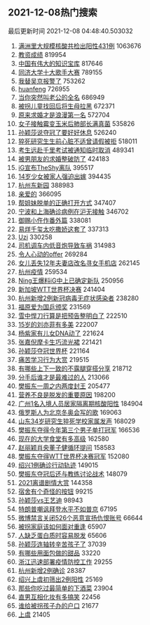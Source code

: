 ## 2021-12-08热门搜索 
最后更新时间 2021-12-08 04:48:40.503032 
1. [满洲里大规模核酸共检出阳性431例](https://s.weibo.com/weibo?q=%23%E6%BB%A1%E6%B4%B2%E9%87%8C%E5%A4%A7%E8%A7%84%E6%A8%A1%E6%A0%B8%E9%85%B8%E5%85%B1%E6%A3%80%E5%87%BA%E9%98%B3%E6%80%A7431%E4%BE%8B%23&Refer=top) 1063676
1. [教资成绩](https://s.weibo.com/weibo?q=%E6%95%99%E8%B5%84%E6%88%90%E7%BB%A9&Refer=top) 819954
1. [中国有伟大的知识宝库](https://s.weibo.com/weibo?q=%23%E4%B8%AD%E5%9B%BD%E6%9C%89%E4%BC%9F%E5%A4%A7%E7%9A%84%E7%9F%A5%E8%AF%86%E5%AE%9D%E5%BA%93%23&Refer=top) 817646
1. [同济大学十大歌手大赛](https://s.weibo.com/weibo?q=%23%E5%90%8C%E6%B5%8E%E5%A4%A7%E5%AD%A6%E5%8D%81%E5%A4%A7%E6%AD%8C%E6%89%8B%E5%A4%A7%E8%B5%9B%23&Refer=top) 789155
1. [我替吴京报警了](https://s.weibo.com/weibo?q=%23%E6%88%91%E6%9B%BF%E5%90%B4%E4%BA%AC%E6%8A%A5%E8%AD%A6%E4%BA%86%23&Refer=top) 753262
1. [huanfeng](https://s.weibo.com/weibo?q=huanfeng&Refer=top) 726955
1. [当你突然叫老公的全名](https://s.weibo.com/weibo?q=%23%E5%BD%93%E4%BD%A0%E7%AA%81%E7%84%B6%E5%8F%AB%E8%80%81%E5%85%AC%E7%9A%84%E5%85%A8%E5%90%8D%23&Refer=top) 686949
1. [被拐儿童找回后将生母拉黑](https://s.weibo.com/weibo?q=%23%E8%A2%AB%E6%8B%90%E5%84%BF%E7%AB%A5%E6%89%BE%E5%9B%9E%E5%90%8E%E5%B0%86%E7%94%9F%E6%AF%8D%E6%8B%89%E9%BB%91%23&Refer=top) 672371
1. [原来求婚才是浪漫第一名](https://s.weibo.com/weibo?q=%23%E5%8E%9F%E6%9D%A5%E6%B1%82%E5%A9%9A%E6%89%8D%E6%98%AF%E6%B5%AA%E6%BC%AB%E7%AC%AC%E4%B8%80%E5%90%8D%23&Refer=top) 572704
1. [女子接触霉变玉米后肺部长满真菌](https://s.weibo.com/weibo?q=%23%E5%A5%B3%E5%AD%90%E6%8E%A5%E8%A7%A6%E9%9C%89%E5%8F%98%E7%8E%89%E7%B1%B3%E5%90%8E%E8%82%BA%E9%83%A8%E9%95%BF%E6%BB%A1%E7%9C%9F%E8%8F%8C%23&Refer=top) 535826
1. [孙颖莎说夺冠了要好好休息](https://s.weibo.com/weibo?q=%23%E5%AD%99%E9%A2%96%E8%8E%8E%E8%AF%B4%E5%A4%BA%E5%86%A0%E4%BA%86%E8%A6%81%E5%A5%BD%E5%A5%BD%E4%BC%91%E6%81%AF%23&Refer=top) 526240
1. [猝死研究生生前心脏不适曾请假被拒](https://s.weibo.com/weibo?q=%23%E7%8C%9D%E6%AD%BB%E7%A0%94%E7%A9%B6%E7%94%9F%E7%94%9F%E5%89%8D%E5%BF%83%E8%84%8F%E4%B8%8D%E9%80%82%E6%9B%BE%E8%AF%B7%E5%81%87%E8%A2%AB%E6%8B%92%23&Refer=top) 518011
1. [考生远赴千里考试被通知临时取消](https://s.weibo.com/weibo?q=%23%E8%80%83%E7%94%9F%E8%BF%9C%E8%B5%B4%E5%8D%83%E9%87%8C%E8%80%83%E8%AF%95%E8%A2%AB%E9%80%9A%E7%9F%A5%E4%B8%B4%E6%97%B6%E5%8F%96%E6%B6%88%23&Refer=top) 489341
1. [被男朋友的求婚整破防了](https://s.weibo.com/weibo?q=%23%E8%A2%AB%E7%94%B7%E6%9C%8B%E5%8F%8B%E7%9A%84%E6%B1%82%E5%A9%9A%E6%95%B4%E7%A0%B4%E9%98%B2%E4%BA%86%23&Refer=top) 424183
1. [iG宣布TheShy离队](https://s.weibo.com/weibo?q=%23iG%E5%AE%A3%E5%B8%83TheShy%E7%A6%BB%E9%98%9F%23&Refer=top) 395517
1. [14岁少女被家人强迫出嫁](https://s.weibo.com/weibo?q=%2314%E5%B2%81%E5%B0%91%E5%A5%B3%E8%A2%AB%E5%AE%B6%E4%BA%BA%E5%BC%BA%E8%BF%AB%E5%87%BA%E5%AB%81%23&Refer=top) 394435
1. [杭州东新园](https://s.weibo.com/weibo?q=%E6%9D%AD%E5%B7%9E%E4%B8%9C%E6%96%B0%E5%9B%AD&Refer=top) 388983
1. [亲爱的](https://s.weibo.com/weibo?q=%E4%BA%B2%E7%88%B1%E7%9A%84&Refer=top) 366095
1. [帮姐妹脱单的正确打开方式](https://s.weibo.com/weibo?q=%23%E5%B8%AE%E5%A7%90%E5%A6%B9%E8%84%B1%E5%8D%95%E7%9A%84%E6%AD%A3%E7%A1%AE%E6%89%93%E5%BC%80%E6%96%B9%E5%BC%8F%23&Refer=top) 347407
1. [宁波和上海确诊病例在沪无接触](https://s.weibo.com/weibo?q=%23%E5%AE%81%E6%B3%A2%E5%92%8C%E4%B8%8A%E6%B5%B7%E7%A1%AE%E8%AF%8A%E7%97%85%E4%BE%8B%E5%9C%A8%E6%B2%AA%E6%97%A0%E6%8E%A5%E8%A7%A6%23&Refer=top) 346702
1. [御赐小仵作番外篇](https://s.weibo.com/weibo?q=%23%E5%BE%A1%E8%B5%90%E5%B0%8F%E4%BB%B5%E4%BD%9C%E7%95%AA%E5%A4%96%E7%AF%87%23&Refer=top) 338081
1. [易烊千玺太吃撒娇这套了](https://s.weibo.com/weibo?q=%23%E6%98%93%E7%83%8A%E5%8D%83%E7%8E%BA%E5%A4%AA%E5%90%83%E6%92%92%E5%A8%87%E8%BF%99%E5%A5%97%E4%BA%86%23&Refer=top) 337313
1. [Uzi](https://s.weibo.com/weibo?q=Uzi&Refer=top) 330258
1. [司机调车内低音炮导致车祸](https://s.weibo.com/weibo?q=%23%E5%8F%B8%E6%9C%BA%E8%B0%83%E8%BD%A6%E5%86%85%E4%BD%8E%E9%9F%B3%E7%82%AE%E5%AF%BC%E8%87%B4%E8%BD%A6%E7%A5%B8%23&Refer=top) 314983
1. [令人心动的offer](https://s.weibo.com/weibo?q=%E4%BB%A4%E4%BA%BA%E5%BF%83%E5%8A%A8%E7%9A%84offer&Refer=top) 269284
1. [女儿丢失12年夫妻店改名寻女手机店](https://s.weibo.com/weibo?q=%23%E5%A5%B3%E5%84%BF%E4%B8%A2%E5%A4%B112%E5%B9%B4%E5%A4%AB%E5%A6%BB%E5%BA%97%E6%94%B9%E5%90%8D%E5%AF%BB%E5%A5%B3%E6%89%8B%E6%9C%BA%E5%BA%97%23&Refer=top) 262145
1. [杭州疫情](https://s.weibo.com/weibo?q=%23%E6%9D%AD%E5%B7%9E%E7%96%AB%E6%83%85%23&Refer=top) 259534
1. [Ning王爆料iG中上已确定新队](https://s.weibo.com/weibo?q=%23Ning%E7%8E%8B%E7%88%86%E6%96%99iG%E4%B8%AD%E4%B8%8A%E5%B7%B2%E7%A1%AE%E5%AE%9A%E6%96%B0%E9%98%9F%23&Refer=top) 250956
1. [新加坡WTT世界杯决赛](https://s.weibo.com/weibo?q=%23%E6%96%B0%E5%8A%A0%E5%9D%A1WTT%E4%B8%96%E7%95%8C%E6%9D%AF%E5%86%B3%E8%B5%9B%23&Refer=top) 241404
1. [杭州新增2例新冠病毒无症状感染者](https://s.weibo.com/weibo?q=%E6%9D%AD%E5%B7%9E%E6%96%B0%E5%A2%9E2%E4%BE%8B%E6%96%B0%E5%86%A0%E7%97%85%E6%AF%92%E6%97%A0%E7%97%87%E7%8A%B6%E6%84%9F%E6%9F%93%E8%80%85&Refer=top) 238280
1. [福原爱为国乒颁奖](https://s.weibo.com/weibo?q=%23%E7%A6%8F%E5%8E%9F%E7%88%B1%E4%B8%BA%E5%9B%BD%E4%B9%92%E9%A2%81%E5%A5%96%23&Refer=top) 231569
1. [雪中悍刀行算是把预告整明白了](https://s.weibo.com/weibo?q=%23%E9%9B%AA%E4%B8%AD%E6%82%8D%E5%88%80%E8%A1%8C%E7%AE%97%E6%98%AF%E6%8A%8A%E9%A2%84%E5%91%8A%E6%95%B4%E6%98%8E%E7%99%BD%E4%BA%86%23&Refer=top) 222510
1. [15岁的刘亦菲有多美](https://s.weibo.com/weibo?q=%2315%E5%B2%81%E7%9A%84%E5%88%98%E4%BA%A6%E8%8F%B2%E6%9C%89%E5%A4%9A%E7%BE%8E%23&Refer=top) 222007
1. [杨紫家有儿女DNA动了](https://s.weibo.com/weibo?q=%23%E6%9D%A8%E7%B4%AB%E5%AE%B6%E6%9C%89%E5%84%BF%E5%A5%B3DNA%E5%8A%A8%E4%BA%86%23&Refer=top) 221624
1. [张嘉倪摩卡生巧流光裙](https://s.weibo.com/weibo?q=%23%E5%BC%A0%E5%98%89%E5%80%AA%E6%91%A9%E5%8D%A1%E7%94%9F%E5%B7%A7%E6%B5%81%E5%85%89%E8%A3%99%23&Refer=top) 221421
1. [孙颖莎夺冠世界杯](https://s.weibo.com/weibo?q=%23%E5%AD%99%E9%A2%96%E8%8E%8E%E5%A4%BA%E5%86%A0%E4%B8%96%E7%95%8C%E6%9D%AF%23&Refer=top) 221164
1. [痛苦学习行为大赏](https://s.weibo.com/weibo?q=%23%E7%97%9B%E8%8B%A6%E5%AD%A6%E4%B9%A0%E8%A1%8C%E4%B8%BA%E5%A4%A7%E8%B5%8F%23&Refer=top) 219515
1. [有哪些上下一致的不露腿穿搭分享](https://s.weibo.com/weibo?q=%23%E6%9C%89%E5%93%AA%E4%BA%9B%E4%B8%8A%E4%B8%8B%E4%B8%80%E8%87%B4%E7%9A%84%E4%B8%8D%E9%9C%B2%E8%85%BF%E7%A9%BF%E6%90%AD%E5%88%86%E4%BA%AB%23&Refer=top) 218712
1. [分手后谁才是最难过的人](https://s.weibo.com/weibo?q=%23%E5%88%86%E6%89%8B%E5%90%8E%E8%B0%81%E6%89%8D%E6%98%AF%E6%9C%80%E9%9A%BE%E8%BF%87%E7%9A%84%E4%BA%BA%23&Refer=top) 213066
1. [樊振东一周之内两度封王](https://s.weibo.com/weibo?q=%23%E6%A8%8A%E6%8C%AF%E4%B8%9C%E4%B8%80%E5%91%A8%E4%B9%8B%E5%86%85%E4%B8%A4%E5%BA%A6%E5%B0%81%E7%8E%8B%23&Refer=top) 205477
1. [营养不良是脱发的重要原因](https://s.weibo.com/weibo?q=%23%E8%90%A5%E5%85%BB%E4%B8%8D%E8%89%AF%E6%98%AF%E8%84%B1%E5%8F%91%E7%9A%84%E9%87%8D%E8%A6%81%E5%8E%9F%E5%9B%A0%23&Refer=top) 198200
1. [广州1名入境人员居家隔离期核酸阳性](https://s.weibo.com/weibo?q=%23%E5%B9%BF%E5%B7%9E1%E5%90%8D%E5%85%A5%E5%A2%83%E4%BA%BA%E5%91%98%E5%B1%85%E5%AE%B6%E9%9A%94%E7%A6%BB%E6%9C%9F%E6%A0%B8%E9%85%B8%E9%98%B3%E6%80%A7%23&Refer=top) 184904
1. [俄罗斯人为北京冬奥会写的歌](https://s.weibo.com/weibo?q=%23%E4%BF%84%E7%BD%97%E6%96%AF%E4%BA%BA%E4%B8%BA%E5%8C%97%E4%BA%AC%E5%86%AC%E5%A5%A5%E4%BC%9A%E5%86%99%E7%9A%84%E6%AD%8C%23&Refer=top) 169063
1. [山东34岁研究生猝死学校家属发声](https://s.weibo.com/weibo?q=%23%E5%B1%B1%E4%B8%9C34%E5%B2%81%E7%A0%94%E7%A9%B6%E7%94%9F%E7%8C%9D%E6%AD%BB%E5%AD%A6%E6%A0%A1%E5%AE%B6%E5%B1%9E%E5%8F%91%E5%A3%B0%23&Refer=top) 168029
1. [樊振东夺得今年第三个男子单打冠军](https://s.weibo.com/weibo?q=%23%E6%A8%8A%E6%8C%AF%E4%B8%9C%E5%A4%BA%E5%BE%97%E4%BB%8A%E5%B9%B4%E7%AC%AC%E4%B8%89%E4%B8%AA%E7%94%B7%E5%AD%90%E5%8D%95%E6%89%93%E5%86%A0%E5%86%9B%23&Refer=top) 166536
1. [现在的大学食堂有多高级](https://s.weibo.com/weibo?q=%23%E7%8E%B0%E5%9C%A8%E7%9A%84%E5%A4%A7%E5%AD%A6%E9%A3%9F%E5%A0%82%E6%9C%89%E5%A4%9A%E9%AB%98%E7%BA%A7%23&Refer=top) 162580
1. [赵丽颖肖央董子健循环提问](https://s.weibo.com/weibo?q=%23%E8%B5%B5%E4%B8%BD%E9%A2%96%E8%82%96%E5%A4%AE%E8%91%A3%E5%AD%90%E5%81%A5%E5%BE%AA%E7%8E%AF%E6%8F%90%E9%97%AE%23&Refer=top) 158583
1. [樊振东夺得WTT世界杯决赛冠军](https://s.weibo.com/weibo?q=%23%E6%A8%8A%E6%8C%AF%E4%B8%9C%E5%A4%BA%E5%BE%97WTT%E4%B8%96%E7%95%8C%E6%9D%AF%E5%86%B3%E8%B5%9B%E5%86%A0%E5%86%9B%23&Refer=top) 152080
1. [绍兴1例确诊行动轨迹](https://s.weibo.com/weibo?q=%23%E7%BB%8D%E5%85%B41%E4%BE%8B%E7%A1%AE%E8%AF%8A%E8%A1%8C%E5%8A%A8%E8%BD%A8%E8%BF%B9%23&Refer=top) 149015
1. [樊振东夺冠后还与教练讨论战术](https://s.weibo.com/weibo?q=%23%E6%A8%8A%E6%8C%AF%E4%B8%9C%E5%A4%BA%E5%86%A0%E5%90%8E%E8%BF%98%E4%B8%8E%E6%95%99%E7%BB%83%E8%AE%A8%E8%AE%BA%E6%88%98%E6%9C%AF%23&Refer=top) 148079
1. [2021离谱剧情大赏](https://s.weibo.com/weibo?q=%232021%E7%A6%BB%E8%B0%B1%E5%89%A7%E6%83%85%E5%A4%A7%E8%B5%8F%23&Refer=top) 144358
1. [宿舍有个奇怪的按钮](https://s.weibo.com/weibo?q=%23%E5%AE%BF%E8%88%8D%E6%9C%89%E4%B8%AA%E5%A5%87%E6%80%AA%E7%9A%84%E6%8C%89%E9%92%AE%23&Refer=top) 99215
1. [孙颖莎vs王艺迪](https://s.weibo.com/weibo?q=%23%E5%AD%99%E9%A2%96%E8%8E%8Evs%E7%8E%8B%E8%89%BA%E8%BF%AA%23&Refer=top) 98943
1. [特朗普嘲讽拜登水平不如普京](https://s.weibo.com/weibo?q=%23%E7%89%B9%E6%9C%97%E6%99%AE%E5%98%B2%E8%AE%BD%E6%8B%9C%E7%99%BB%E6%B0%B4%E5%B9%B3%E4%B8%8D%E5%A6%82%E6%99%AE%E4%BA%AC%23&Refer=top) 67195
1. [微博禁言关闭526个恶意宣扬仇恨账号](https://s.weibo.com/weibo?q=%23%E5%BE%AE%E5%8D%9A%E7%A6%81%E8%A8%80%E5%85%B3%E9%97%AD526%E4%B8%AA%E6%81%B6%E6%84%8F%E5%AE%A3%E6%89%AC%E4%BB%87%E6%81%A8%E8%B4%A6%E5%8F%B7%23&Refer=top) 66644
1. [被拐家庭该如何面对重逢](https://s.weibo.com/weibo?q=%23%E8%A2%AB%E6%8B%90%E5%AE%B6%E5%BA%AD%E8%AF%A5%E5%A6%82%E4%BD%95%E9%9D%A2%E5%AF%B9%E9%87%8D%E9%80%A2%23&Refer=top) 65907
1. [人缺乏蛋白质时容易脱发](https://s.weibo.com/weibo?q=%23%E4%BA%BA%E7%BC%BA%E4%B9%8F%E8%9B%8B%E7%99%BD%E8%B4%A8%E6%97%B6%E5%AE%B9%E6%98%93%E8%84%B1%E5%8F%91%23&Refer=top) 65606
1. [孙颖莎连轴转辛苦孩子了](https://s.weibo.com/weibo?q=%23%E5%AD%99%E9%A2%96%E8%8E%8E%E8%BF%9E%E8%BD%B4%E8%BD%AC%E8%BE%9B%E8%8B%A6%E5%AD%A9%E5%AD%90%E4%BA%86%23&Refer=top) 37039
1. [有哪些用面包做的甜品](https://s.weibo.com/weibo?q=%23%E6%9C%89%E5%93%AA%E4%BA%9B%E7%94%A8%E9%9D%A2%E5%8C%85%E5%81%9A%E7%9A%84%E7%94%9C%E5%93%81%23&Refer=top) 33220
1. [浙江迅速部署疫情防控工作](https://s.weibo.com/weibo?q=%23%E6%B5%99%E6%B1%9F%E8%BF%85%E9%80%9F%E9%83%A8%E7%BD%B2%E7%96%AB%E6%83%85%E9%98%B2%E6%8E%A7%E5%B7%A5%E4%BD%9C%23&Refer=top) 29255
1. [杭州新增2例确诊](https://s.weibo.com/weibo?q=%23%E6%9D%AD%E5%B7%9E%E6%96%B0%E5%A2%9E2%E4%BE%8B%E7%A1%AE%E8%AF%8A%23&Refer=top) 28387
1. [绍兴上虞初筛出2例阳性](https://s.weibo.com/weibo?q=%E7%BB%8D%E5%85%B4%E4%B8%8A%E8%99%9E%E5%88%9D%E7%AD%9B%E5%87%BA2%E4%BE%8B%E9%98%B3%E6%80%A7&Refer=top) 25169
1. [那些你吃过最简单的下酒菜](https://s.weibo.com/weibo?q=%23%E9%82%A3%E4%BA%9B%E4%BD%A0%E5%90%83%E8%BF%87%E6%9C%80%E7%AE%80%E5%8D%95%E7%9A%84%E4%B8%8B%E9%85%92%E8%8F%9C%23&Refer=top) 23904
1. [直男互相化妆有多搞笑](https://s.weibo.com/weibo?q=%23%E7%9B%B4%E7%94%B7%E4%BA%92%E7%9B%B8%E5%8C%96%E5%A6%86%E6%9C%89%E5%A4%9A%E6%90%9E%E7%AC%91%23&Refer=top) 22456
1. [谁给被拐孩子办的户口](https://s.weibo.com/weibo?q=%23%E8%B0%81%E7%BB%99%E8%A2%AB%E6%8B%90%E5%AD%A9%E5%AD%90%E5%8A%9E%E7%9A%84%E6%88%B7%E5%8F%A3%23&Refer=top) 21677
1. [上虞](https://s.weibo.com/weibo?q=%E4%B8%8A%E8%99%9E&Refer=top) 21405
